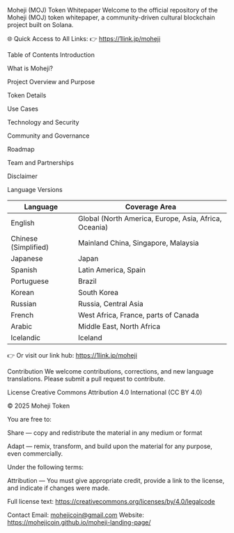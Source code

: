 Moheji (MOJ) Token Whitepaper
Welcome to the official repository of the Moheji (MOJ) token whitepaper, a community-driven cultural blockchain project built on Solana.

🌐 Quick Access to All Links:
👉 https://1link.jp/moheji

Table of Contents
Introduction

What is Moheji?

Project Overview and Purpose

Token Details

Use Cases

Technology and Security

Community and Governance

Roadmap

Team and Partnerships

Disclaimer

Language Versions

| Language             | Coverage Area                                         |
| -------------------- | ----------------------------------------------------- |
| English              | Global (North America, Europe, Asia, Africa, Oceania) |
| Chinese (Simplified) | Mainland China, Singapore, Malaysia                   |
| Japanese             | Japan                                                 |
| Spanish              | Latin America, Spain                                  |
| Portuguese           | Brazil                                                |
| Korean               | South Korea                                           |
| Russian              | Russia, Central Asia                                  |
| French               | West Africa, France, parts of Canada                  |
| Arabic               | Middle East, North Africa                             |
| Icelandic            | Iceland                                               |

👉 Or visit our link hub: https://1link.jp/moheji

Contribution
We welcome contributions, corrections, and new language translations.
Please submit a pull request to contribute.

License
Creative Commons Attribution 4.0 International (CC BY 4.0)

© 2025 Moheji Token

You are free to:

Share — copy and redistribute the material in any medium or format

Adapt — remix, transform, and build upon the material for any purpose, even commercially.

Under the following terms:

Attribution — You must give appropriate credit, provide a link to the license, and indicate if changes were made.

Full license text:
https://creativecommons.org/licenses/by/4.0/legalcode

Contact
Email: mohejicoin@gmail.com
Website: https://mohejicoin.github.io/moheji-landing-page/

